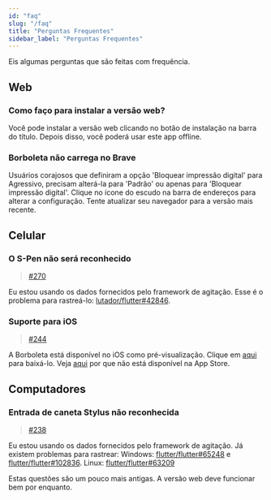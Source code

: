 ```yaml
---
id: "faq"
slug: "/faq"
title: "Perguntas Frequentes"
sidebar_label: "Perguntas Frequentes"
---
```


Eis algumas perguntas que são feitas com frequência.

## Web

### Como faço para instalar a versão web?

Você pode instalar a versão web clicando no botão de instalação na barra do título. Depois disso, você poderá usar este app offline.

### Borboleta não carrega no Brave

Usuários corajosos que definiram a opção 'Bloquear impressão digital' para Agressivo, precisam alterá-la para 'Padrão' ou apenas para 'Bloquear impressão digital'. Clique no ícone do escudo na barra de endereços para alterar a configuração. Tente atualizar seu navegador para a versão mais recente.

## Celular

### O S-Pen não será reconhecido

> [#270](https://github.com/LinwoodDev/Butterfly/issues/270)

Eu estou usando os dados fornecidos pelo framework de agitação. Esse é o problema para rastreá-lo: [lutador/flutter#42846](https://github.com/flutter/flutter/issues/42846).

### Suporte para iOS

> [#244](https://github.com/LinwoodDev/Butterfly/issues/244)

A Borboleta está disponível no iOS como pré-visualização. Clique em [aqui](https://butterfly.linwood.dev/downloads/ios) para baixá-lo. Veja [aqui](https://github.com/LinwoodDev/Butterfly/issues/244#issuecomment-1935460878) por que não está disponível na App Store.

## Computadores

### Entrada de caneta Stylus não reconhecida

> [#238](https://github.com/LinwoodDev/Butterfly/issues/238)

Eu estou usando os dados fornecidos pelo framework de agitação. Já existem problemas para rastrear: Windows: [flutter/flutter#65248](https://github.com/flutter/flutter/issues/65248) e [flutter/flutter#102836](https://github.com/flutter/flutter/issues/102836). Linux: [flutter/flutter#63209](https://github.com/flutter/flutter/issues/63209)

Estas questões são um pouco mais antigas. A versão web deve funcionar bem por enquanto.
